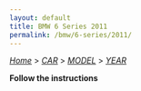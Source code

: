 ```yaml
---
layout: default
title: BMW 6 Series 2011
permalink: /bmw/6-series/2011/
---
```

[*Home*](/) > [*CAR*](/car/) > [*MODEL*](/car/model/) > [*YEAR*](/car/model/year/)

**Follow the instructions**